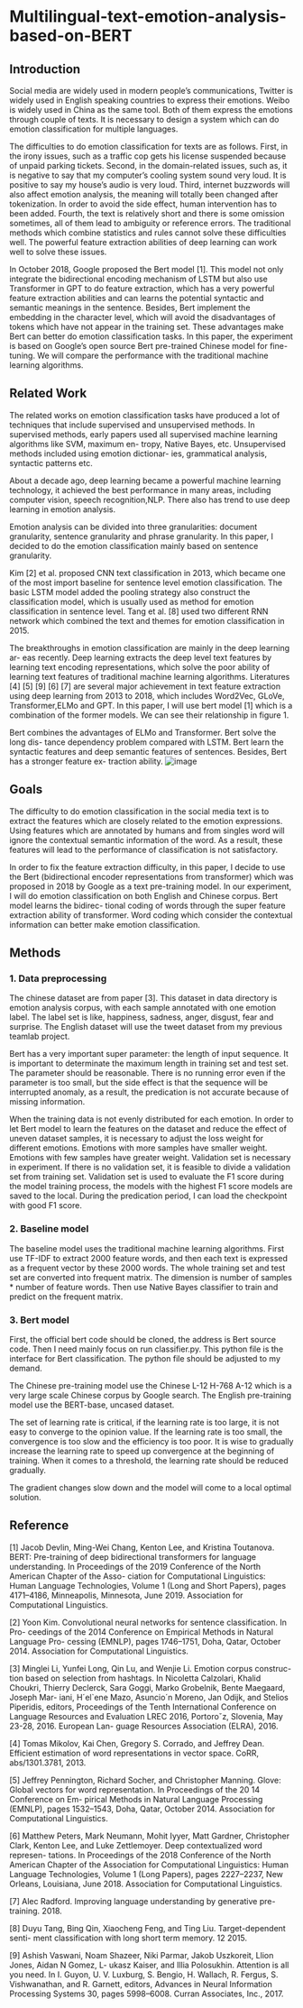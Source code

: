 # Multilingual-text-emotion-analysis-based-on-BERT

## Introduction
Social media are widely used in modern people’s communications, Twitter is widely used in English speaking countries to express their emotions. Weibo is widely used in China as the same tool. Both of them express the emotions through couple of texts. It is necessary to design a system which can do emotion classification for multiple languages.

The difficulties to do emotion classification for texts are as follows. First, in the irony issues, such as a traffic cop gets his license suspended because of unpaid parking tickets. Second, in the domain-related  issues,  such  as,  it  is  negative to  say  that my computer’s cooling system sound very loud.  It is positive to say my house’s audio is very loud. Third, internet buzzwords will also affect emotion analysis, the meaning will totally been changed after tokenization.  In  order  to  avoid  the  side effect, human intervention has  to  been  added.  Fourth,  the  text  is  relatively  short and there is some omission sometimes, all of them lead to ambiguity or reference errors. The traditional  methods  which  combine  statistics  and  rules  cannot  solve these difficulties well.  The powerful feature extraction abilities of deep learning can work well to solve these issues.

In October 2018,  Google proposed the Bert model [1].  This model not only integrate the bidirectional encoding mechanism of LSTM but also use Transformer in GPT to do feature extraction, which has a very powerful feature extraction abilities and can learns the potential syntactic and semantic meanings in the sentence. Besides, Bert implement the embedding in the character level, which will avoid the disadvantages of tokens which have not appear in the training set. These advantages make Bert can better do  emotion  classification  tasks.  In  this  paper,  the  experiment  is  based on Google’s open source Bert pre-trained Chinese model for fine-tuning. We will compare the performance with the traditional machine learning algorithms.

## Related Work
The related works on emotion classification tasks have produced a lot of techniques that include supervised and unsupervised methods. In supervised methods, early papers used all supervised machine learning algorithms like SVM, maximum en- tropy, Native Bayes, etc. Unsupervised methods included using emotion dictionar- ies, grammatical analysis, syntactic patterns etc. 

About a decade ago, deep learning became a powerful machine learning technology, it achieved the best performance in many areas, including computer vision, speech recognition,NLP. There also has trend to use deep learning in emotion analysis.

Emotion analysis can be divided into three granularities: document granularity, sentence granularity and phrase granularity. In this paper, I decided to do the emotion classification mainly based on sentence granularity.

Kim [2] et al. proposed CNN text classification in 2013, which became one of the most import baseline for sentence level emotion classification.
The basic LSTM model added the pooling strategy also construct the classification model, which is usually used as method for emotion classification in sentence level. Tang et al. [8] used two different RNN network which combined the text and themes for emotion classification in 2015.

The breakthroughs in emotion classification are mainly in the deep learning ar- eas recently. Deep learning extracts the deep level text features by learning text encoding representations, which solve the poor ability of learning text features of traditional machine learning algorithms. Literatures [4] [5] [9] [6] [7] are several major achievement in text feature extraction using deep learning from 2013 to 2018, which includes Word2Vec, GLoVe, Transformer,ELMo and GPT. In this paper, I will use bert model [1] which is a combination of the former models. We can see their relationship in figure 1.

Bert combines the advantages of ELMo and Transformer. Bert solve the long dis- tance dependency problem compared with LSTM. Bert learn the syntactic features and deep semantic features of sentences. Besides, Bert has a stronger feature ex- traction ability.
![image](https://github.com/chengkangck/Multilingual-text-emotion-analysis-based-on-BERT/blob/main/images/The%20relationship%20between%20BERT%2C%20Word2VEC%2C%20GPT%2C%20and%20ELMO.PNG)

## Goals
The difficulty to do emotion classification in the social media text is to extract the features which are closely related to the emotion expressions. Using features which are annotated by humans and from singles word will ignore the contextual semantic information of the word. As a result, these features will lead to the performance of classification is not satisfactory.

In order to fix the feature extraction difficulty, in this paper, I decide to use the Bert (bidirectional encoder representations from transformer) which was proposed in 2018 by Google as a text pre-training model. In our experiment, I will do emotion classification on both English and Chinese corpus. Bert model learns the bidirec- tional coding of words through the super feature extraction ability of transformer. Word coding which consider the contextual information can better make emotion classification.

## Methods

### 1.	Data preprocessing
The chinese dataset are from paper [3]. This dataset in data directory is emotion analysis corpus, with each sample annotated with one emotion label. The label set is like, happiness, sadness, anger, disgust, fear and surprise. The English dataset will use the tweet dataset from my previous teamlab project.

Bert has a very important super parameter: the length of input sequence. It is important to determinate the maximum length in training set and test set. The parameter should be reasonable. There is no running error even if the parameter is too small, but the side effect is that the sequence will be interrupted anomaly, as a result, the predication is not accurate because of missing information.

When the training data is not evenly distributed for each emotion. In order to let Bert model to learn the features on the dataset and reduce the effect of uneven dataset samples, it is necessary to adjust the loss weight for different emotions. Emotions with more samples have smaller weight. Emotions with few samples have greater weight.
Validation set is necessary in experiment. If there is no validation set, it is feasible to divide a validation set from training set. Validation set is used to evaluate the F1 score during the model training process, the models with the highest F1 score models are saved to the local. During the predication period, I can load the checkpoint with good F1 score.

### 2.	Baseline model

The baseline model uses the traditional machine learning algorithms. First use TF-IDF to extract 2000 feature words, and then each text is expressed as a frequent vector by these 2000 words. The whole training set and test set are converted into frequent matrix. The dimension is number of samples * number of feature words. Then use Native Bayes classifier to train and predict on the frequent matrix.

### 3.	Bert model

First, the official bert code should be cloned, the address is Bert source code. Then I need mainly focus on run classifier.py. This python file is the interface for Bert classification. The python file should be adjusted to my demand.

The Chinese pre-training model use the Chinese L-12 H-768 A-12 which is a very large scale Chinese corpus by Google search. The English pre-training model use the BERT-base, uncased dataset.

The set of learning rate is critical, if the learning rate is too large, it is not easy to converge to the opinion value. If the learning rate is too small, the convergence is too slow and the efficiency is too poor. It is wise to gradually increase the learning rate to speed up convergence at the beginning of training. When it comes to a threshold, the learning rate should be reduced gradually.
 
The gradient changes slow down and the model will come to a local optimal solution.

## Reference

[1]	Jacob Devlin, Ming-Wei Chang, Kenton Lee, and Kristina Toutanova. BERT: Pre-training of deep bidirectional transformers for language understanding. In Proceedings of the 2019 Conference of the North American Chapter of the Asso- ciation for Computational Linguistics: Human Language Technologies, Volume 1 (Long and Short Papers), pages 4171–4186, Minneapolis, Minnesota, June 2019. Association for Computational Linguistics.

[2]	Yoon Kim. Convolutional neural networks for sentence classification. In Pro- ceedings of the 2014 Conference on Empirical Methods in Natural Language Pro- cessing (EMNLP), pages 1746–1751, Doha, Qatar, October 2014. Association for Computational Linguistics.

[3]	Minglei Li,   Yunfei Long,   Qin Lu,   and Wenjie Li.   Emotion corpus construc- tion based on selection from hashtags. In Nicoletta Calzolari, Khalid Choukri, Thierry Declerck, Sara Goggi, Marko Grobelnik, Bente Maegaard, Joseph Mar- iani, H´el`ene Mazo, Asuncio´n Moreno, Jan Odijk, and Stelios Piperidis, editors, Proceedings of the Tenth International Conference on Language Resources and
Evaluation LREC 2016, Portoroˇz, Slovenia, May 23-28, 2016.  European  Lan- guage Resources Association (ELRA), 2016.

[4]	Tomas Mikolov, Kai Chen, Gregory S. Corrado, and Jeffrey Dean. Efficient estimation of word representations in vector space. CoRR, abs/1301.3781, 2013.

[5]	Jeffrey Pennington, Richard Socher, and Christopher Manning. Glove:  Global vectors for word representation. In Proceedings of the 20
14 Conference on Em- pirical Methods in Natural Language Processing (EMNLP), pages 1532–1543, Doha, Qatar, October 2014. Association for Computational Linguistics.

[6]	Matthew Peters,   Mark   Neumann,   Mohit   Iyyer,   Matt   Gardner,   Christopher Clark, Kenton Lee, and Luke Zettlemoyer. Deep contextualized word represen- tations. In Proceedings of the 2018 Conference of the North American Chapter of the Association for Computational Linguistics: Human Language Technologies, Volume 1 (Long Papers), pages 2227–2237, New Orleans, Louisiana, June 2018. Association for Computational Linguistics.

[7]	Alec Radford. Improving language understanding by generative pre-training. 2018.

[8]	Duyu Tang, Bing Qin, Xiaocheng Feng, and Ting Liu. Target-dependent senti- ment classification with long short term memory. 12 2015.

[9]	Ashish Vaswani, Noam Shazeer, Niki Parmar, Jakob Uszkoreit, Llion Jones,
Aidan N Gomez, L-  ukasz Kaiser, and Illia Polosukhin. Attention is all you need.
In I. Guyon, U. V. Luxburg, S. Bengio, H. Wallach,  R. Fergus,  S. Vishwanathan, and R. Garnett, editors, Advances in Neural Information Processing Systems 30, pages 5998–6008. Curran Associates, Inc., 2017.





